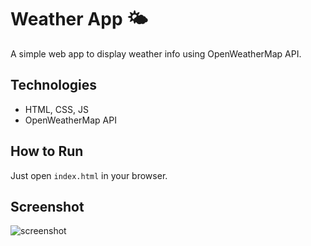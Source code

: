 # Weather App 🌤️

A simple web app to display weather info using OpenWeatherMap API.

## Technologies
- HTML, CSS, JS
- OpenWeatherMap API

## How to Run
Just open `index.html` in your browser.

## Screenshot
![screenshot](screenshot.png)
